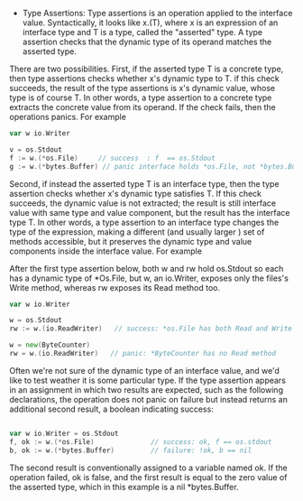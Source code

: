- Type Assertions: Type assertions is an operation applied to the interface value. Syntactically, it looks like x.(T), where x is an expression of an interface type and T is a type, called the "asserted" type. A type assertion checks that the dynamic type of its operand matches the asserted type.

There are two possibilities. First, if the asserted type T is a concrete type, then type assertions checks whether x's dynamic type to T. if this check succeeds, the result of the type assertions is x's dynamic value, whose type is of course T. In other words, a type assertion to a concrete type extracts the concrete value from its operand. If the check fails, then the operations panics. For example

```go
var w io.Writer

v = os.Stdout
f := w.(*os.File)     // success  : f  == os.Stdout
g := w.(*bytes.Buffer) // panic interface holds *os.File, not *bytes.Buffer
```

Second, if instead the asserted type T is an interface type, then the type assertion checks whether x's dynamic type satisfies T. If this check succeeds, the dynamic value is not extracted; the result is still interface value with same type and value component, but the result has the interface type T. In other words, a type assertion to an interface type changes the type of the expression, making a different (and usually larger ) set of methods accessible, but it preserves the dynamic type and value components inside the interface value. For example

After the first type assertion below, both w and rw hold os.Stdout so each has a dynamic type of \*Os.File, but w, an io.Writer, exposes only the files's Write method, whereas rw exposes its Read method too.

```go
var w io.Writer

w = os.Stdout
rw := w.(io.ReadWriter)   // success: *os.File has both Read and Write

w = new(ByteCounter)
rw = w.(io.ReadWriter)   // panic: *ByteCounter has no Read method

```

Often we're not sure of the dynamic type of an interface value, and we'd like to test weather it is some particular type. If the type assertion appears in an assignment in which two results are expected, such as the following declarations, the operation does not panic on failure but instead returns an additional second result, a boolean indicating success:

```go

var w io.Writer = os.Stdout
f, ok := w.(*os.File)              // success: ok, f == os.stdout
b, ok := w.(*bytes.Buffer)         // failure: !ok, b == nil
```

The second result is conventionally assigned to a variable named ok. If the operation failed, ok is false, and the first result is equal to the zero value of the asserted type, which in this example is a nil \*bytes.Buffer.
